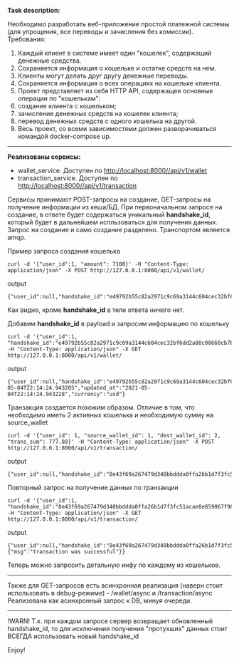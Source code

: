 **Task description:**

Необходимо разработать веб-приложение простой платежной системы (для
упрощения, все переводы и зачисления без комиссии). Требования:
1) Каждый клиент в системе имеет один "кошелек", содержащий денежные
средства.
2) Сохраняется информация о кошельке и остатке средств на нем.
3) Клиенты могут делать друг другу денежные переводы.
4) Сохраняется информация о всех операциях на кошельке клиента.
5) Проект представляет из себя HTTP API, содержащее основные операции по
"кошелькам":
1) создание клиента с кошельком;
2) зачисление денежных средств на кошелек клиента;
3) перевод денежных средств с одного кошелька на другой.
6) ​Весь проект, со всеми зависимостями должен разворачиваться командой
docker-compose up.
   
----
**Реализованы сервисы:**
* wallet_service. Доступен по [http://localhost:8000//api/v1/wallet](http://localhost:8000//api/v1/wallet)
* transaction_service. Доступен по [http://localhost:8000//api/v1/transaction](http://localhost:8000//api/v1/transaction)

Сервисы принимают POST-запросы на создание, GET-запросы на получение информации из кеша/БД.
При первоначальном запросе на создание, в ответе будет содержаться уникальный **handshake_id**,
который будет в дальнейшем испльзоваться для получения данных.
Запрос на создание и само создание разделено. Транспортом является amqp.

Пример запроса создания кошелька
```shell script
curl -d '{"user_id":1, "amount": 7100}' -H "Content-Type: application/json" -X POST http://127.0.0.1:8000/api/v1/wallet/
```
output
```shell script
{"user_id":null,"handshake_id":"e49792b55c82a2971c9c69a3144c604cec32bf6dd2a80c08660cb7b001e7363e","wallet_id":null,"status":null,"amount":null,"created_at":null,"updated_at":null,"currency":null}
```
Как видно, кроме **handshake_id** в теле ответа ничего нет. 

Добавим **handshake_id** в payload и запросим информацию по кошельку
```shell script
curl -d '{"user_id":1, "handshake_id":"e49792b55c82a2971c9c69a3144c604cec32bf6dd2a80c08660cb7b001e7363e"}' -H "Content-Type: application/json" -X GET http://127.0.0.1:8000/api/v1/wallet/
```
output
```shell script
{"user_id":null,"handshake_id":"e49792b55c82a2971c9c69a3144c604cec32bf6dd2a80c08660cb7b001e7363e","wallet_id":3,"status":"active","amount":7100.0,"created_at":"2021-05-04T22:14:24.943205","updated_at":"2021-05-04T22:14:24.943228","currency":"usd"}
```

Транзакция создается похожим образом. Отличие в том, что необходимо иметь 2 активных кошелька и необходимую сумму на source_wallet
```shell script
curl -d '{"user_id": 1, "source_wallet_id": 1, "dest_wallet_id": 2, "trans_sum": 777.88}' -H "Content-Type: application/json" -X POST http://127.0.0.1:8000/api/v1/transaction/
```
output
```shell
{"user_id":null,"handshake_id":"8e43f69a267479d340bbddda0ffa26b1d7f3fc51acae0e859067f98977e88f5e","transaction_id":null,"status":null,"source_wallet_id":null,"destination_wallet_id":null,"info":null}
```
Повторный запрос на получение данных по транзакции
```shell script
curl -d '{"user_id":1, "handshake_id":"8e43f69a267479d340bbddda0ffa26b1d7f3fc51acae0e859067f98977e88f5e"}' -H "Content-Type: application/json" -X GET http://127.0.0.1:8000/api/v1/transaction/
```

output
```shell
{"user_id":null,"handshake_id":"8e43f69a267479d340bbddda0ffa26b1d7f3fc51acae0e859067f98977e88f5e","transaction_id":2,"status":"processed","source_wallet_id":1,"destination_wallet_id":2,"info":{"msg":"transaction was successful"}}
```

Теперь можно запросить детальную инфу по каждому из кошельков.

-----
Также для GET-запросов есть асинхронная реализация (наверн стоит использовать в debug-режиме) - /wallet/async и /transaction/async
Реализована как асинхронный запрос к DB, минуя очереди.

-----
!WARN! Т.к. при каждом запросе сервер возвращает обновленный handshake_id, то для исключения получения "протухших" данных
стоит ВСЕГДА использовать новый handshake_id

Enjoy!